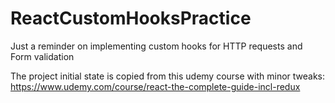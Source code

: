 # ReactCustomHooksPractice
Just a reminder on implementing custom hooks for HTTP requests and Form validation

 The project initial state is copied from this udemy course with minor tweaks: 
 https://www.udemy.com/course/react-the-complete-guide-incl-redux
